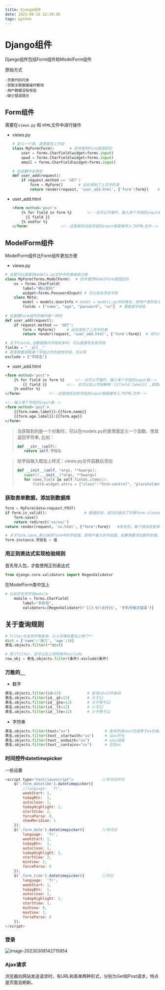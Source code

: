 ```yaml
---
title: Django组件
date: 2023-08-15 22:39:36
tags: python
---
```


# Django组件

Django组件包括Form组件和ModelForm组件

原始方式

```
-页面代码冗余
-获取关联数据操作繁琐
-用户数据没有校验
-缺少错误提示
```

## Form组件

需要在`views.py` 和  `HTML`文件中进行操作

- views.py

  ```python
  # 定义一个类，类里面写上字段
  class MyForm(Form):		# 括号里的Form是固定的
      user = forms.CharField(widget=forms.input)
      upwd = forms.CharField(widget=forms.input)
      email = forms.CharField(widget=forms.input)
  
  # 在函数中会用到
  def user_add(request):
      if request.method == 'GET':
          form = MyForm()		# 此处用到了上文中的类
          return render(request, 'user_add.html', {'form':form})	# 将form传到HTML文件
  ```

- user_add.html

  ```html
  <form method='post'>
      {% for field in form %}		<!--也可以不循环，输入单个字段的input框-->
      	{{ field }}
      {% endfor %}
  </form>				<!--这里就将这些字段的input框直接传入了HTML文件-->
  ```

  

## ModelForm组件

ModelForm组件比Form组件更加方便

- views.py

```python
# 这里可以直接将models.py文件中的类继承过来
class MyForm(forms.ModelForm):	# 括号里的ModelForm是固定的
    xx = forms.CharField(
        label="确认密码"
        widget=forms.PasswordInput)	# 可以自由添加字段
    class Meta:
        model = models.UserInfo	# model = models.py中的类名，即用户表的名字
    	fields = ["name", "age", "password", "xx"]	# 里面是字段名
        
# 后面跟Form组件的操作是一样的
def user_add(request):
    if request.method == 'GET':
        form = MyForm()		# 此处用到了上文中的类
        return render(request, 'user_add.html', {'form':form})	# 将form传到HTML文件
```

```python
# 关于fields,当数据表内字段较多时，可以直接写全部字段
fields = "__all__"
# 若是需要获取某个字段之外的其他字段，可以写
exclude = ["字段名"]
```

- user_add.html

```html
<form method='post'>
    {% for field in form %}		<!--也可以不循环，输入单个字段的input框-->
    	{{ field }}			<!-- 也可以加上字段解释：{{field.label}} ,获取的是verbose-name -->
    {% endfor %}
</form>				<!--这里就将这些字段的input框直接传入了HTML文件-->

<!--输入单个字段的input框-->
<form method='post'>		
	{{form.name.label}}:{{form.name}}
    {{form.age.label}}:{{form.age}}
</form>
```

>当获取到的是一个对象时，可以在models.py的类里面定义一个函数，使其返回字符串, 比如：
>
>```python
>def __str__(self):
>    return self.字段名
>```

>给字段输入框加上样式：views.py文件函数后添加
>
>```python
>def __init__(self, *args, **kwargs):
>    super().__init__(*args, **kwargs)
>    for name,field in self.fields.items():
>        field.widget.attrs = {"class":"form-control", "placeholder":field.label}
>```

### 获取表单数据，添加到数据库

```python
form = MyForm(data=request.POST)
if form.is_valid():					# 数据校验，成功后放在了字典form.cleaned_data里面
    form.save()
    return redirect('xx/xx/')
return render(request, 'xx.html', {"form":form})   #失败后，每个错误信息保存在数组field.errors
```

```python
# 关于form.save,默认保存form中的字段值，即用户输入的字段值，如果想要添加额外的值，可以在前面加上
form.instance.字段名 = 值
```

### 用正则表达式实现检验规则

首先导入包，才能使用正则表达式

```python
from django.core.validators import RegexValidator
```

在ModelForm类中加上

```python
# 比如手机号字段mobile
    mobile = forms.CharField(
        label="手机号",
        validators=[RegexValidator(r'1[3-9]\d{9}$', '手机号格式错误')]
```

## 关于查询规则

```python
# filter也支持字典查询，引入字典前要加上两个**
dict = ['name':'张三', 'age':18]
表名.objects.filter(**dict)
```

```python
# 除了filter，还可以加上排除条件exclude
row_obj = 表名.objects.filter(条件).exclude(条件)
```

### 万能的`__`

- 数字

```python
表名.objects.filter(id=12)			# 查询id=12的条目
表名.objects.filter(id__gt=12)		# 大于12
表名.objects.filter(id__gte=12)		# 大于等于12
表名.objects.filter(id__lt=12)		# 小于12
表名.objects.filter(id__lte=12)		# 小于等于12
```

- 字符串

```python
表名.objects.filter(text="xx")				# 查询字段text的值等于xx的条目
表名.objects.filter(text__startwith="xx")		# 以xx开头
表名.objects.filter(text__endwith="xx")		# 以xx结尾
表名.objects.filter(text__contains="xx")		# 包含xx
```

### 时间控件datetimepicker

一些设置

```javascript
<script type="text/javascript">				//年月日时分
    $('.form_datetime').datetimepicker({		
        //language:  'fr',
        weekStart: 1,
        todayBtn:  1,
		autoclose: 1,
		todayHighlight: 1,
		startView: 2,
		forceParse: 0,
        showMeridian: 1
    });
	$('.form_date').datetimepicker({		//年月日
        language:  'fr',
        weekStart: 1,
        todayBtn:  1,
		autoclose: 1,
		todayHighlight: 1,
		startView: 2,
		minView: 2,
		forceParse: 0
    });
	$('.form_time').datetimepicker({		//时分
        language:  'fr',
        weekStart: 1,
        todayBtn:  1,
		autoclose: 1,
		todayHighlight: 1,
		startView: 1,
		minView: 0,
		maxView: 1,
		forceParse: 0
    });
</script>
```

### 登录

![image-20230308142715954](assets/image-20230308142715954.png)

### Ajax请求

浏览器向网站发送请求时，有URL和表单两种形式，分别为Get和Post请求，特点是页面会刷新。



